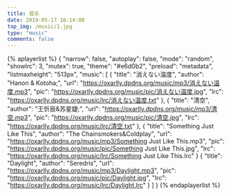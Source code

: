 ```yaml
---
title: 音乐
date: 2019-05-17 16:14:00
top_img: /music/1.jpg
type: "music"
comments: false
---
```




{% aplayerlist %}
{
    "narrow": false,
    "autoplay": false,
    "mode": "random",
    "showlrc": 3,
    "mutex": true,
    "theme": "#e6d0b2",
    "preload": "metadata",
    "listmaxheight": "513px",
    "music": [
        {
            "title": "消えない温度",
            "author": "Hanon & Kotoha;",
            "url": "https://oxarlly.dpdns.org/music/mp3/消えない温度.mp3",
            "pic": "https://oxarlly.dpdns.org/music/pic/消えない温度.jpg",
            "lrc": "https://oxarlly.dpdns.org/music/lrc/消えない温度.txt"
        },
        {
            "title": "清空",
            "author": "王忻辰&苏星婕;",
            "url": "https://oxarlly.dpdns.org/music/mp3/清空.mp3",
            "pic": "https://oxarlly.dpdns.org/music/pic/清空.jpg",
            "lrc": "https://oxarlly.dpdns.org/music/lrc/清空.txt"
        },
        {
            "title": "Something Just Like This",
            "author": "The Chainsmokers&Coldplay",
            "url": "https://oxarlly.dpdns.org/music/mp3/Something Just Like This.mp3",
            "pic": "https://oxarlly.dpdns.org/music/pic/Something Just Like This.jpg",
            "lrc": "https://oxarlly.dpdns.org/music/lrc/Something Just Like This.lrc"
        }
        {
            "title": "Daylight",
            "author": "Seredris",
            "url": "https://oxarlly.dpdns.org/music/mp3/Daylight.mp3",
            "pic": "https://oxarlly.dpdns.org/music/pic/Daylight.jpg",
            "lrc": "https://oxarlly.dpdns.org/music/lrc/Daylight.lrc"
        }
    ]
}
{% endaplayerlist %}
